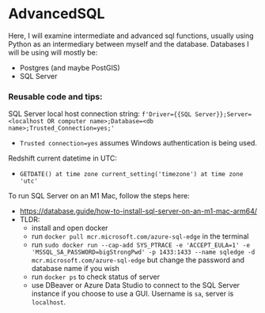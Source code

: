 # AdvancedSQL
Here, I will examine intermediate and advanced sql functions, usually using Python as an intermediary between myself and the database. Databases I will be using will mostly be:
- Postgres (and maybe PostGIS)
- SQL Server

### Reusable code and tips:

SQL Server local host connection string: `f'Driver={{SQL Server}};Server=<localhost OR computer name>;Database=<db name>;Trusted_Connection=yes;'`
- `Trusted connection=yes` assumes Windows authentication is being used.

Redshift current datetime in UTC:
- `GETDATE() at time zone current_setting('timezone') at time zone 'utc'`

To run SQL Server on an M1 Mac, follow the steps here:
- https://database.guide/how-to-install-sql-server-on-an-m1-mac-arm64/
- TLDR:
  - install and open docker
  - run `docker pull mcr.microsoft.com/azure-sql-edge` in the terminal
  - run `sudo docker run --cap-add SYS_PTRACE -e 'ACCEPT_EULA=1' -e 'MSSQL_SA_PASSWORD=bigStrongPwd' -p 1433:1433 --name sqledge -d mcr.microsoft.com/azure-sql-edge` but change the password and database name if you wish
  - run `docker ps` to check status of server
  - use DBeaver or Azure Data Studio to connect to the SQL Server instance if you choose to use a GUI. Username is `sa`, server is `localhost`.
